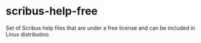 # scribus-help-free
Set of Scribus help files that are under a free license and can be included in Linux distributino
